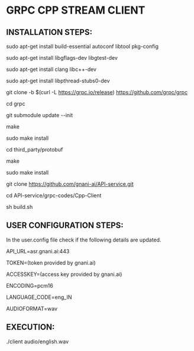 # GRPC CPP STREAM CLIENT

## INSTALLATION STEPS:

sudo apt-get install build-essential autoconf libtool pkg-config

sudo apt-get install libgflags-dev libgtest-dev

sudo apt-get install clang libc++-dev

sudo apt-get install libpthread-stubs0-dev 

git clone -b $(curl -L https://grpc.io/release) https://github.com/grpc/grpc

cd grpc

git submodule update --init

make

sudo make install

cd third_party/protobuf

make 

sudo make install

git clone https://github.com/gnani-ai/API-service.git

cd API-service/grpc-codes/Cpp-Client

sh build.sh


## USER CONFIGURATION STEPS:

In the user.config file check if the following details are updated.

API_URL=asr.gnani.ai:443

TOKEN=(token provided by gnani.ai)

ACCESSKEY=(access key provided by gnani.ai)

ENCODING=pcm16

LANGUAGE_CODE=eng_IN 

AUDIOFORMAT=wav


## EXECUTION:

./client audio/english.wav
